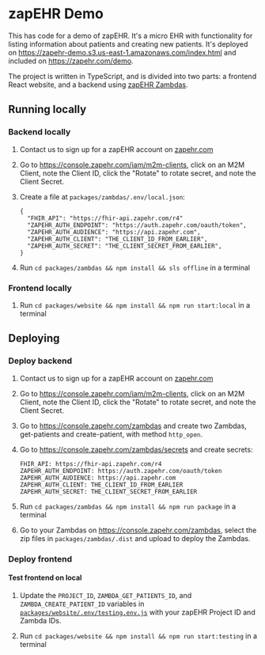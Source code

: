 # zapEHR Demo

This has code for a demo of zapEHR. It's a micro EHR with functionality for listing information about patients and creating new patients. It's deployed on <https://zapehr-demo.s3.us-east-1.amazonaws.com/index.html> and included on <https://zapehr.com/demo>.

The project is written in TypeScript, and is divided into two parts: a frontend React website, and a backend using [zapEHR Zambdas](https://docs.zapehr.com/docs/zambdas-introduction).

## Running locally

### Backend locally

1. Contact us to sign up for a zapEHR account on [zapehr.com](https://zapehr.com)
1. Go to <https://console.zapehr.com/iam/m2m-clients>, click on an M2M Client, note the Client ID, click the "Rotate" to rotate secret, and note the Client Secret.
1. Create a file at `packages/zambdas/.env/local.json`:

    ```text
    {
      "FHIR_API": "https://fhir-api.zapehr.com/r4"
      "ZAPEHR_AUTH_ENDPOINT": "https://auth.zapehr.com/oauth/token",
      "ZAPEHR_AUTH_AUDIENCE": "https://api.zapehr.com",
      "ZAPEHR_AUTH_CLIENT": "THE_CLIENT_ID_FROM_EARLIER",
      "ZAPEHR_AUTH_SECRET": "THE_CLIENT_SECRET_FROM_EARLIER",
    }
    ```

1. Run `cd packages/zambdas && npm install && sls offline` in a terminal

### Frontend locally

1. Run `cd packages/website && npm install && npm run start:local` in a terminal

## Deploying

### Deploy backend

1. Contact us to sign up for a zapEHR account on [zapehr.com](https://zapehr.com)
1. Go to <https://console.zapehr.com/iam/m2m-clients>, click on an M2M Client, note the Client ID, click the "Rotate" to rotate secret, and note the Client Secret.
1. Go to <https://console.zapehr.com/zambdas> and create two Zambdas, get-patients and create-patient, with method `http_open`.
1. Go to <https://console.zapehr.com/zambdas/secrets> and create secrets:

    ```text
    FHIR_API: https://fhir-api.zapehr.com/r4
    ZAPEHR_AUTH_ENDPOINT: https://auth.zapehr.com/oauth/token
    ZAPEHR_AUTH_AUDIENCE: https://api.zapehr.com
    ZAPEHR_AUTH_CLIENT: THE_CLIENT_ID_FROM_EARLIER
    ZAPEHR_AUTH_SECRET: THE_CLIENT_SECRET_FROM_EARLIER
    ```

1. Run `cd packages/zambdas && npm install && npm run package` in a terminal
1. Go to your Zambdas on <https://console.zapehr.com/zambdas>, select the zip files in `packages/zambdas/.dist` and upload to deploy the Zambdas.

### Deploy frontend

#### Test frontend on local

1. Update the `PROJECT_ID`, `ZAMBDA_GET_PATIENTS_ID`, and `ZAMBDA_CREATE_PATIENT_ID` variables in [`packages/website/.env/testing.env.js`](packages/website/.env/testing.env.js) with your zapEHR Project ID and Zambda IDs.

1. Run `cd packages/website && npm install && npm run start:testing` in a terminal
